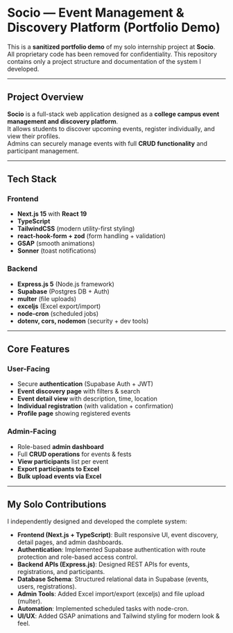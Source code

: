 # Socio — Event Management & Discovery Platform (Portfolio Demo)

This is a **sanitized portfolio demo** of my solo internship project at **Socio**.  
All proprietary code has been removed for confidentiality. This repository contains only a project structure and documentation of the system I developed.

---

## Project Overview
**Socio** is a full-stack web application designed as a **college campus event management and discovery platform**.  
It allows students to discover upcoming events, register individually, and view their profiles.  
Admins can securely manage events with full **CRUD functionality** and participant management.

---

## Tech Stack
### Frontend
- **Next.js 15** with **React 19**
- **TypeScript**
- **TailwindCSS** (modern utility-first styling)
- **react-hook-form + zod** (form handling + validation)
- **GSAP** (smooth animations)
- **Sonner** (toast notifications)

### Backend
- **Express.js 5** (Node.js framework)
- **Supabase** (Postgres DB + Auth)
- **multer** (file uploads)
- **exceljs** (Excel export/import)
- **node-cron** (scheduled jobs)
- **dotenv, cors, nodemon** (security + dev tools)

---

## Core Features

### User-Facing
- Secure **authentication** (Supabase Auth + JWT)  
- **Event discovery page** with filters & search  
- **Event detail view** with description, time, location  
- **Individual registration** (with validation + confirmation)  
- **Profile page** showing registered events  

### Admin-Facing
- Role-based **admin dashboard**  
- Full **CRUD operations** for events & fests  
- **View participants** list per event  
- **Export participants to Excel**  
- **Bulk upload events via Excel**  

---

## My Solo Contributions
I independently designed and developed the complete system:  
- **Frontend (Next.js + TypeScript)**: Built responsive UI, event discovery, detail pages, and admin dashboards.  
- **Authentication**: Implemented Supabase authentication with route protection and role-based access control.  
- **Backend APIs (Express.js)**: Designed REST APIs for events, registrations, and participants.  
- **Database Schema**: Structured relational data in Supabase (events, users, registrations).  
- **Admin Tools**: Added Excel import/export (exceljs) and file upload (multer).  
- **Automation**: Implemented scheduled tasks with node-cron.  
- **UI/UX**: Added GSAP animations and Tailwind styling for modern look & feel.  
